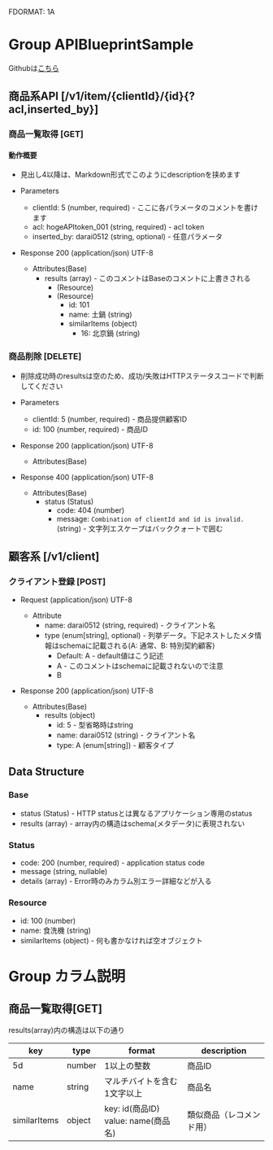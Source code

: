 FDORMAT: 1A

# Group APIBlueprintSample

Githubは[こちら](https://github.com/darai0512/APIBlueprintSampleOnNodeV4)

## 商品系API [/v1/item/{clientId}/{id}{?acl,inserted_by}]
### 商品一覧取得 [GET]

#### 動作概要

- 見出し4以降は、Markdown形式でこのようにdescriptionを挟めます

+ Parameters
    + clientId: 5 (number, required) - ここに各パラメータのコメントを書けます
    + acl: hogeAPItoken_001 (string, required) - acl token
    + inserted_by: darai0512 (string, optional) - 任意パラメータ

+ Response 200 (application/json)
UTF-8
    + Attributes(Base)
        + results (array) - このコメントはBaseのコメントに上書きされる
            + (Resource)
            + (Resource)
                + id: 101
                + name: 土鍋 (string)
                + similarItems (object)
                    + 16: 北京鍋 (string)

### 商品削除 [DELETE]

- 削除成功時のresultsは空のため、成功/失敗はHTTPステータスコードで判断してください

+ Parameters
    + clientId: 5 (number, required) - 商品提供顧客ID
    + id: 100 (number, required) - 商品ID

+ Response 200 (application/json)
UTF-8
    + Attributes(Base)

+ Response 400 (application/json)
UTF-8
    + Attributes(Base)
        + status (Status)
            + code: 404 (number)
            + message: `Combination of clientId and id is invalid.` (string) - 文字列エスケープはバッククォートで囲む

## 顧客系 [/v1/client]
### クライアント登録 [POST]

+ Request (application/json)
UTF-8
    + Attribute
        + name: darai0512 (string, required) - クライアント名
        + type (enum[string], optional) -  列挙データ。下記ネストしたメタ情報はschemaに記載される(A: 通常、B: 特別契約顧客)
            + Default: A - default値はこう記述
            + A - このコメントはschemaに記載されないので注意
            + B
 
+ Response 200 (application/json)
UTF-8
    + Attributes(Base)
        + results (object)
            + id: 5 - 型省略時はstring
            + name: darai0512 (string) - クライアント名
            + type: A (enum[string]) -  顧客タイプ

## Data Structure
### Base

+ status (Status) - HTTP statusとは異なるアプリケーション専用のstatus
+ results (array) - array内の構造はschema(メタデータ)に表現されない

### Status

+ code: 200 (number, required) - application status code
+ message (string, nullable)
+ details (array) - Error時のみカラム別エラー詳細などが入る

### Resource

+ id: 100 (number)
+ name: 食洗機 (string)
+ similarItems (object) - 何も書かなければ空オブジェクト

# Group カラム説明
## 商品一覧取得[GET]

results(array)内の構造は以下の通り

key | type | format | description
--- | --- | --- | ---
5d | number | 1以上の整数 | 商品ID
name | string | マルチバイトを含む1文字以上 | 商品名
similarItems | object | key: id(商品ID)<br>value: name(商品名) | 類似商品（レコメンド用）
